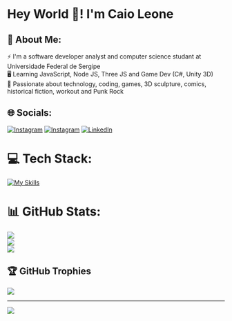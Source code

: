 # Hey World 💪! I'm Caio Leone
## 💫 About Me:
⚡ I'm a software developer analyst and computer science studant at Universidade Federal de Sergipe<br>
🖥️ Learning JavaScript, Node JS, Three JS and Game Dev (C#, Unity 3D)<br>
💚 Passionate about technology, coding, games, 3D sculpture, comics, historical fiction, workout and Punk Rock


## 🌐 Socials:
[![Instagram](https://img.shields.io/badge/Instagram-%23E4405F.svg?logo=Instagram&logoColor=white)](https://instagram.com/https://www.instagram.com/caioleone.forja/)
[![Instagram](https://img.shields.io/badge/Instagram-%23E4405F.svg?logo=Instagram&logoColor=white)](https://instagram.com/https://www.instagram.com/forja.cibernetica/)
[![LinkedIn](https://img.shields.io/badge/LinkedIn-%230077B5.svg?logo=linkedin&logoColor=white)](https://linkedin.com/in/https://www.linkedin.com/in/caioleone/) 

# 💻 Tech Stack:

[![My Skills](https://skillicons.dev/icons?i=aws,cs,dotnet,git,github,md,js,nodejs,mysql,postgres,sequelize,threejs,unity,blender,visualstudio,vscode)](https://skillicons.dev)

# 📊 GitHub Stats:
![](https://github-readme-stats.vercel.app/api?username=CaioLeone&theme=gotham&hide_border=true&include_all_commits=true&count_private=true)<br/>
![](https://github-readme-streak-stats.herokuapp.com/?user=CaioLeone&theme=gotham&hide_border=true)<br/>
![](https://github-readme-stats.vercel.app/api/top-langs/?username=CaioLeone&theme=gotham&hide_border=true&include_all_commits=true&count_private=true&layout=compact)

## 🏆 GitHub Trophies
![](https://github-profile-trophy.vercel.app/?username=CaioLeone&theme=chalk&no-frame=true&no-bg=false&margin-w=4)

---
[![](https://visitcount.itsvg.in/api?id=CaioLeone&icon=6&color=12)](https://visitcount.itsvg.in)

<!-- Proudly created with GPRM ( https://gprm.itsvg.in ) -->
